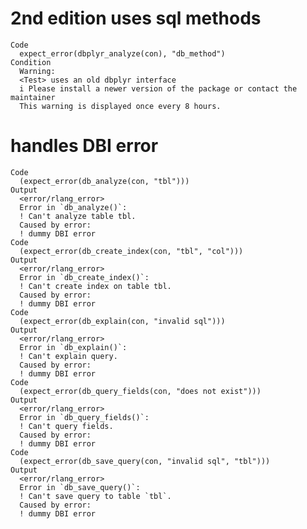# 2nd edition uses sql methods

    Code
      expect_error(dbplyr_analyze(con), "db_method")
    Condition
      Warning:
      <Test> uses an old dbplyr interface
      i Please install a newer version of the package or contact the maintainer
      This warning is displayed once every 8 hours.

# handles DBI error

    Code
      (expect_error(db_analyze(con, "tbl")))
    Output
      <error/rlang_error>
      Error in `db_analyze()`:
      ! Can't analyze table tbl.
      Caused by error:
      ! dummy DBI error
    Code
      (expect_error(db_create_index(con, "tbl", "col")))
    Output
      <error/rlang_error>
      Error in `db_create_index()`:
      ! Can't create index on table tbl.
      Caused by error:
      ! dummy DBI error
    Code
      (expect_error(db_explain(con, "invalid sql")))
    Output
      <error/rlang_error>
      Error in `db_explain()`:
      ! Can't explain query.
      Caused by error:
      ! dummy DBI error
    Code
      (expect_error(db_query_fields(con, "does not exist")))
    Output
      <error/rlang_error>
      Error in `db_query_fields()`:
      ! Can't query fields.
      Caused by error:
      ! dummy DBI error
    Code
      (expect_error(db_save_query(con, "invalid sql", "tbl")))
    Output
      <error/rlang_error>
      Error in `db_save_query()`:
      ! Can't save query to table `tbl`.
      Caused by error:
      ! dummy DBI error

